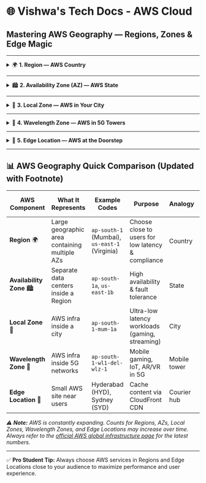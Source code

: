 # 🌐 Vishwa's Tech Docs - AWS Cloud

## Mastering AWS Geography — Regions, Zones & Edge Magic

---

<details>
<summary>🌍 <b>1. Region — AWS Country</b></summary>

**Definition:** A large geographic area that contains multiple isolated Availability Zones (AZs).  
**Purpose:** Choose a Region close to your users for low latency, data compliance, and faster access.

**Examples with Codes:**
- Asia Pacific (Mumbai) — `ap-south-1`
- Asia Pacific (Singapore) — `ap-southeast-1`
- US East (N. Virginia) — `us-east-1`
- Europe (Frankfurt) — `eu-central-1`

💡 **Tip for Students:** Think of a Region as a country. Inside it, you’ll find multiple “states” (AZs).

</details>

---

<details>
<summary>🏙️ <b>2. Availability Zone (AZ) — AWS State</b></summary>

**Definition:** Physically separate data centers inside a Region, connected by private high-speed fiber.  
**Purpose:** Use multiple AZs so if one fails, others keep your app running (fault tolerance).

**Examples with Codes:**
- Mumbai AZs: `ap-south-1a`, `ap-south-1b`, `ap-south-1c`
- Virginia: `us-east-1a`, `us-east-1b`, `us-east-1c`
- Singapore: `ap-southeast-1a`, `ap-southeast-1b`

💡 **Tip for Students:** If one AZ is down (like a state power cut), the others are still online.

</details>

---

<details>
<summary>🏢 <b>3. Local Zone — AWS in Your City</b></summary>

**Definition:** AWS infrastructure inside a city for ultra-low latency to nearby users.  
**Purpose:** Run workloads like gaming, video rendering, and live streaming that need fast response.

**Examples with Codes:**
- Mumbai Local Zone — `ap-south-1-mum-1a`
- Los Angeles Local Zone — `us-west-2-lax-1a`
- Kolkata Local Zone — `ap-south-1-ccu-1a` *(India rollout)*

💡 **Tip for Students:** If Region = country, AZ = state → Local Zone = city branch.

</details>

---

<details>
<summary>📡 <b>4. Wavelength Zone — AWS in 5G Towers</b></summary>

**Definition:** AWS infrastructure embedded inside telecom 5G networks for single-digit millisecond latency.  
**Purpose:** Run mobile gaming, IoT devices, and AR/VR apps directly inside a 5G network.

**Examples with Codes:**
- Delhi Wavelength Zone — `ap-south-1-wl1-del-wlz-1`
- Tokyo Wavelength Zone — `ap-northeast-1-wl1-tok-wlz-1`
- New York Wavelength Zone — `us-east-1-wl1-nyc-wlz-1`

💡 **Tip for Students:** Think of Wavelength as AWS “living” inside a mobile tower.

</details>

---

<details>
<summary>🚚 <b>5. Edge Location — AWS at the Doorstep</b></summary>

**Definition:** Small AWS sites used by Amazon CloudFront to cache content near users.  
**Purpose:** Reduce latency, speed up content delivery, and take pressure off main servers.

**Examples with Codes:**
- India: Hyderabad (`HYD`), Chennai (`MAA`), Bangalore (`BLR`)
- Global: London (`LHR`), Sydney (`SYD`)

💡 **Tip for Students:** Edge Locations are like mini courier hubs delivering data parcels super fast.

---

### 📦 **CloudFront CDN & Why Edge Locations Matter**
When you enable **Amazon CloudFront CDN**, your content (HTML, images, videos, scripts) is cached in **Edge Locations**.  
This means:
- Faster loading for users (content served from the nearest Edge)
- Lower bandwidth costs for your origin server
- Better fault tolerance in case your main server is overloaded

</details>

---

## 📊 AWS Geography Quick Comparison (Updated with Footnote)

| AWS Component       | What It Represents | Example Codes | Purpose | Analogy | Total Count (2025) |
|---------------------|------------------|---------------|---------|---------|------------------|
| **Region** 🌍 | Large geographic area containing multiple AZs | `ap-south-1` (Mumbai), `us-east-1` (Virginia) | Choose close to users for low latency & compliance | Country | 33 Regions |
| **Availability Zone** 🏙️ | Separate data centers inside a Region | `ap-south-1a`, `us-east-1b` | High availability & fault tolerance | State | 103+ AZs |
| **Local Zone** 🏢 | AWS infra inside a city | `ap-south-1-mum-1a` | Ultra-low latency workloads (gaming, streaming) | City | 35+ Local Zones |
| **Wavelength Zone** 📡 | AWS infra inside 5G networks | `ap-south-1-wl1-del-wlz-1` | Mobile gaming, IoT, AR/VR in 5G | Mobile tower | 15+ Wavelength Zones |
| **Edge Location** 🚚 | Small AWS site near users | Hyderabad (HYD), Sydney (SYD) | Cache content via CloudFront CDN | Courier hub | 450+ Edge Locations |

*⚠️ **Note:** AWS is constantly expanding. Counts for Regions, AZs, Local Zones, Wavelength Zones, and Edge Locations may increase over time. Always refer to the [official AWS global infrastructure page](https://aws.amazon.com/about-aws/global-infrastructure/) for the latest numbers.*

---

✅ **Pro Student Tip:** Always choose AWS services in Regions and Edge Locations close to your audience to maximize performance and user experience.

